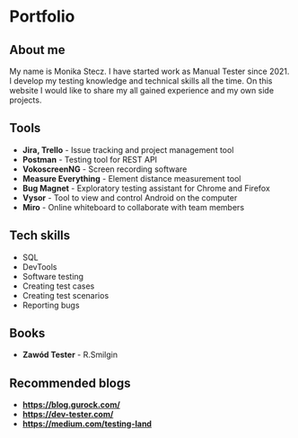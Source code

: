 # Portfolio

## About me 
My name is Monika Stecz. I have started work as Manual Tester since 2021. I develop my testing knowledge and technical skills all the time. On this website I would like to share my all gained experience and my own side projects. 

## Tools
* **Jira, Trello** - Issue tracking and project management tool
* **Postman** - Testing tool for REST API
* **VokoscreenNG** - Screen recording software
* **Measure Everything** - Element distance measurement tool
* **Bug Magnet** - Exploratory testing assistant for Chrome and Firefox
* **Vysor** - Tool to view and control Android on the computer
* **Miro** - Online whiteboard to collaborate with team members

## Tech skills
* SQL
* DevTools
* Software testing
* Creating test cases
* Creating test scenarios
* Reporting bugs

## Books
* **Zawód Tester** - R.Smilgin

## Recommended blogs
* **https://blog.gurock.com/**
* **https://dev-tester.com/**
* **https://medium.com/testing-land**


